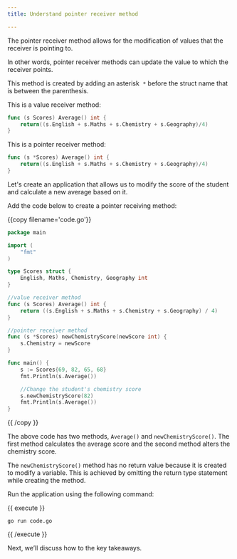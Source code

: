 ```yaml
---
title: Understand pointer receiver method

---
```

<!--

Understand pointer receiver method

-->

The pointer receiver method allows for the modification of values that the receiver is pointing to. 

In other words, pointer receiver methods can update the value to which the receiver points.

This method is created by adding an asterisk  `*` before the struct name that is between the parenthesis.

This is a value receiver method:

```go
func (s Scores) Average() int {
	return((s.English + s.Maths + s.Chemistry + s.Geography)/4)
}
```

This is a pointer receiver method:

```go
func (s *Scores) Average() int {
	return((s.English + s.Maths + s.Chemistry + s.Geography)/4)
}
```

Let's create an application that allows us to modify the score of the student and calculate a new average based on it.

Add the code below to create a pointer receiving method:

{{copy filename='code.go'}}
```go
package main

import (
	"fmt"
)

type Scores struct {
	English, Maths, Chemistry, Geography int
}

//value receiver method
func (s Scores) Average() int {
	return ((s.English + s.Maths + s.Chemistry + s.Geography) / 4)
}

//pointer receiver method
func (s *Scores) newChemistryScore(newScore int) {
	s.Chemistry = newScore
}

func main() {
	s := Scores{69, 82, 65, 68}
	fmt.Println(s.Average())

	//Change the student's chemistry score
	s.newChemistryScore(82)
	fmt.Println(s.Average())
}
```
{{ /copy }}

The above code has two methods, `Average()` and `newChemistryScore()`. The first method calculates the average score and the second method alters the chemistry score.

The `newChemistryScore()` method has no return value because it is created to modify a variable. This is achieved by omitting the return type statement while creating the method.

Run the application using the following command:

{{ execute }}
```
go run code.go
```
{{ /execute }}

Next, we’ll discuss how to the key takeaways.